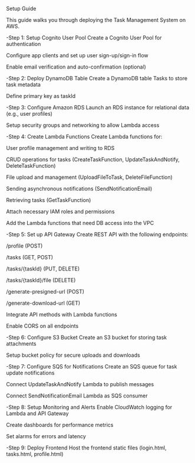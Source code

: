 Setup Guide


This guide walks you through deploying the Task Management System on AWS.

  -Step 1: Setup Cognito User Pool
Create a Cognito User Pool for authentication

Configure app clients and set up user sign-up/sign-in flow

Enable email verification and auto-confirmation (optional)

  -Step 2: Deploy DynamoDB Table
Create a DynamoDB table Tasks to store task metadata

Define primary key as taskId

  -Step 3: Configure Amazon RDS
Launch an RDS instance for relational data (e.g., user profiles)

Setup security groups and networking to allow Lambda access

  -Step 4: Create Lambda Functions
Create Lambda functions for:

User profile management and writing to RDS

CRUD operations for tasks (CreateTaskFunction, UpdateTaskAndNotify, DeleteTaskFunction)

File upload and management (UploadFileToTask, DeleteFileFunction)

Sending asynchronous notifications (SendNotificationEmail)

Retrieving tasks (GetTaskFunction)

Attach necessary IAM roles and permissions

Add the Lambda functions that need DB access into the VPC

  -Step 5: Set up API Gateway
Create REST API with the following endpoints:

/profile (POST)

/tasks (GET, POST)

/tasks/{taskId} (PUT, DELETE)

/tasks/{taskId}/file (DELETE)

/generate-presigned-url (POST)

/generate-download-url (GET)

Integrate API methods with Lambda functions

Enable CORS on all endpoints

  -Step 6: Configure S3 Bucket
Create an S3 bucket for storing task attachments

Setup bucket policy for secure uploads and downloads

  -Step 7: Configure SQS for Notifications
Create an SQS queue for task update notifications

Connect UpdateTaskAndNotify Lambda to publish messages

Connect SendNotificationEmail Lambda as SQS consumer

  -Step 8: Setup Monitoring and Alerts
Enable CloudWatch logging for Lambda and API Gateway

Create dashboards for performance metrics

Set alarms for errors and latency

  -Step 9: Deploy Frontend
Host the frontend static files (login.html, tasks.html, profile.html)
